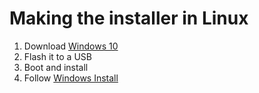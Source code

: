 # Making the installer in Linux


1. Download [Windows 10](https://www.microsoft.com/en-ca/software-download/windows10)
2. Flash it to a USB
3. Boot and install
4. Follow [Windows Install](/installer-guide/winblows-install.md)
